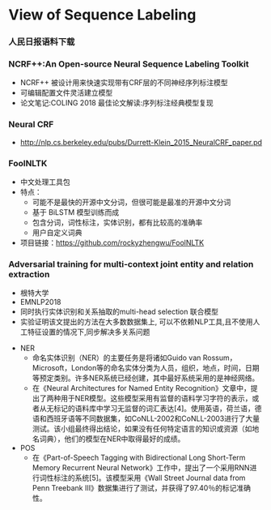 # View of Sequence Labeling
### 人民日报语料下载

### NCRF++:An Open-source Neural Sequence Labeling Toolkit
+ NCRF++ 被设计用来快速实现带有CRF层的不同神经序列标注模型
+ 可编辑配置文件灵活建立模型
+ 论文笔记:COLING 2018 最佳论文解读:序列标注经典模型复现

### Neural CRF
- http://nlp.cs.berkeley.edu/pubs/Durrett-Klein_2015_NeuralCRF_paper.pd

### FoolNLTK
- 中文处理工具包
- 特点：
	- 可能不是最快的开源中文分词，但很可能是最准的开源中文分词
	- 基于 BiLSTM 模型训练而成
	- 包含分词，词性标注，实体识别，都有比较高的准确率
	- 用户自定义词典
- 项目链接：https://github.com/rockyzhengwu/FoolNLTK 


### Adversarial training for multi-context joint entity and relation extraction
+ 根特大学
+ EMNLP2018
+ 同时执行实体识别和关系抽取的multi-head selection 联合模型
+ 实验证明该文提出的方法在大多数数据集上, 可以不依赖NLP工具,且不使用人工特征设置的情况下,同步解决多关系问题

- NER
  - 命名实体识别（NER）的主要任务是将诸如Guido van Rossum，Microsoft，London等的命名实体分类为人员，组织，地点，时间，日期等预定类别。许多NER系统已经创建，其中最好系统采用的是神经网络。
  - 在《Neural Architectures for Named Entity Recognition》文章中，提出了两种用于NER模型。这些模型采用有监督的语料学习字符的表示，或者从无标记的语料库中学习无监督的词汇表达[4]。使用英语，荷兰语，德语和西班牙语等不同数据集，如CoNLL-2002和CoNLL-2003进行了大量测试。该小组最终得出结论，如果没有任何特定语言的知识或资源（如地名词典），他们的模型在NER中取得最好的成绩。
- POS
  - 在《Part-of-Speech Tagging with Bidirectional Long Short-Term Memory Recurrent Neural Network》工作中，提出了一个采用RNN进行词性标注的系统[5]。该模型采用《Wall Street Journal data from Penn Treebank III》数据集进行了测试，并获得了97.40％的标记准确性。
